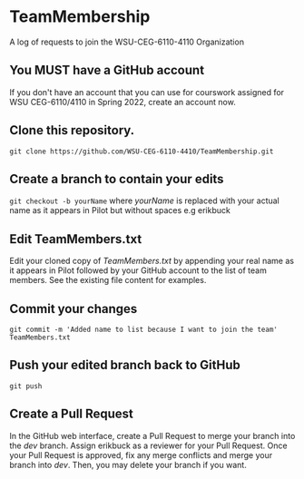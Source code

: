 # TeamMembership
A log of requests to join the WSU-CEG-6110-4110 Organization

## You **MUST** have a GitHub account
If you don't have an account that you can use for courswork assigned for WSU CEG-6110/4110 in Spring 2022, create an account now.

## Clone this repository.
``` git clone https://github.com/WSU-CEG-6110-4410/TeamMembership.git ```

## Create a branch to contain your edits
```git checkout -b yourName``` where *yourName* is replaced with your actual name as it appears in Pilot but without spaces e.g erikbuck
  
## Edit TeamMembers.txt
Edit your cloned copy of *TeamMembers.txt* by appending your real name as it appears in Pilot followed by your GitHub account to the list of team members. See the existing file content for examples.

## Commit your changes
```git commit -m 'Added name to list because I want to join the team' TeamMembers.txt```

## Push your edited branch back to GitHub
  ```git push```
  
## Create a Pull Request
In the GitHub web interface, create a Pull Request to merge your branch into the *dev* branch. Assign erikbuck as a reviewer for your Pull Request. Once your Pull Request is approved, fix any merge conflicts and merge your branch into *dev*. Then, you may delete your branch if you want.
  
